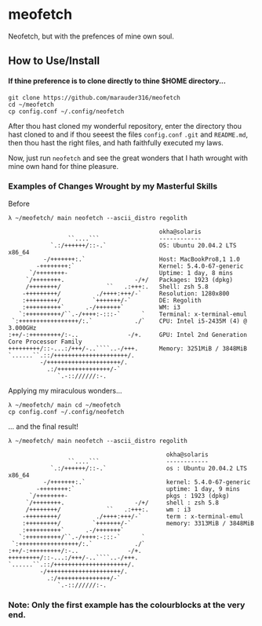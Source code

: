 # meofetch
Neofetch, but with the prefences of mine own soul.



## How to Use/Install

#### If thine preference is to clone directly to thine $HOME directory...
```
git clone https://github.com/marauder316/meofetch
cd ~/meofetch
cp config.conf ~/.config/neofetch
```

After thou hast cloned my wonderful repository, enter the directory thou hast cloned to and if thou seeest the files ```config.conf``` ```.git``` and ```README.md```, then thou hast the right files, and hath faithfully executed my laws.

Now, just run ```neofetch``` and see the great wonders that I hath wrought with mine own hand for thine pleasure.


### Examples of Changes Wrought by my Masterful Skills

Before 

```λ ~/meofetch/ main neofetch --ascii_distro regolith```
```
                                           okha@solaris 
                 ``....```                 ------------ 
            `.:/++++++/::-.`               OS: Ubuntu 20.04.2 LTS x86_64 
          -/+++++++:.`                     Host: MacBookPro8,1 1.0 
        -++++++++:`                        Kernel: 5.4.0-67-generic 
      `/++++++++-                          Uptime: 1 day, 8 mins 
     `/++++++++.                    -/+/   Packages: 1923 (dpkg) 
     /++++++++/             ``   .:+++:.   Shell: zsh 5.8 
    -+++++++++/          ./++++:+++/-`     Resolution: 1280x800 
    :+++++++++/         `+++++++/-`        DE: Regolith 
    :++++++++++`      .-/+++++++`          WM: i3 
   `:++++++++++/``.-/++++:-:::-`      `    Terminal: x-terminal-emul 
 `:+++++++++++++++++/:.`            ./`    CPU: Intel i5-2435M (4) @ 3.000GHz 
:++/-:+++++++++/:-..              -/+.     GPU: Intel 2nd Generation Core Processor Family 
+++++++++/::-...:/+++/-..````..-/+++.      Memory: 3251MiB / 3848MiB 
`......``.::/+++++++++++++++++++++/.
         -/+++++++++++++++++++++/.                                 
           .:/+++++++++++++++/-`                                   
              `.-:://////:-.

```

Applying my miraculous wonders...

```
λ ~/meofetch/ main cd ~/meofetch
cp config.conf ~/.config/neofetch
```

... and the final result!

```λ ~/meofetch/ main neofetch --ascii_distro regolith```
```
                                             okha@solaris 
                 ``....```                   ------------ 
            `.:/++++++/::-.`                 os : Ubuntu 20.04.2 LTS x86_64 
          -/+++++++:.`                       kernel: 5.4.0-67-generic 
        -++++++++:`                          uptime: 1 day, 9 mins 
      `/++++++++-                            pkgs : 1923 (dpkg) 
     `/++++++++.                    -/+/     shell : zsh 5.8 
     /++++++++/             ``   .:+++:.     wm : i3 
    -+++++++++/          ./++++:+++/-`       term : x-terminal-emul 
    :+++++++++/         `+++++++/-`          memory: 3313MiB / 3848MiB 
    :++++++++++`      .-/+++++++`             
   `:++++++++++/``.-/++++:-:::-`      `
 `:+++++++++++++++++/:.`            ./`
:++/-:+++++++++/:-..              -/+.
+++++++++/::-...:/+++/-..````..-/+++.
`......``.::/+++++++++++++++++++++/.
         -/+++++++++++++++++++++/.
           .:/+++++++++++++++/-`
              `.-:://////:-.

```


### Note: Only the first example has the colourblocks at the very end.
